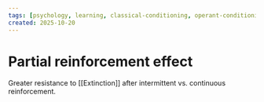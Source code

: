 ```yaml
---
tags: [psychology, learning, classical-conditioning, operant-conditioning, observational-learning, cognition]
created: 2025-10-20
---
```

# Partial reinforcement effect

Greater resistance to [[Extinction]] after intermittent vs. continuous reinforcement.
